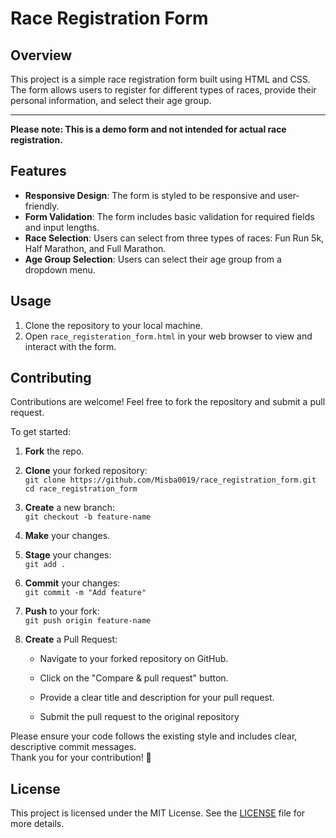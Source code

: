 # Race Registration Form

## Overview
This project is a simple race registration form built using HTML and CSS. The form allows users to register for different types of races, provide their personal information, and select their age group.

---
**Please note: This is a demo form and not intended for actual race registration.**

## Features

- **Responsive Design**: The form is styled to be responsive and user-friendly.
- **Form Validation**: The form includes basic validation for required fields and input lengths.
- **Race Selection**: Users can select from three types of races: Fun Run 5k, Half Marathon, and Full Marathon.
- **Age Group Selection**: Users can select their age group from a dropdown menu.

## Usage

1. Clone the repository to your local machine.
2. Open `race_registeration_form.html` in your web browser to view and interact with the form.

## Contributing

Contributions are welcome! Feel free to fork the repository and submit a pull request.  

To get started:
1. **Fork** the repo.

2. **Clone** your forked repository:  
   `git clone https://github.com/Misba0019/race_registration_form.git`  
   `cd race_registration_form`

3. **Create** a new branch:  
   `git checkout -b feature-name`

4. **Make** your changes.

5. **Stage** your changes:  
   `git add .`

4. **Commit** your changes:  
   `git commit -m "Add feature"`

5. **Push** to your fork:  
   `git push origin feature-name`

6. **Create** a Pull Request:  
   - Navigate to your forked repository on GitHub.

   - Click on the "Compare & pull request" button.

   - Provide a clear title and description for your pull request.

   - Submit the pull request to the original repository


Please ensure your code follows the existing style and includes clear, descriptive commit messages.  
Thank you for your contribution! 🤍

## License

This project is licensed under the MIT License. See the [LICENSE](LICENSE) file for more details.
